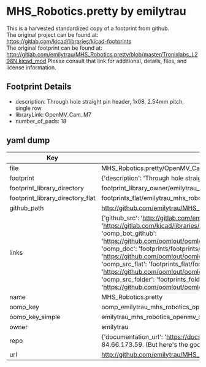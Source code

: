 # MHS_Robotics.pretty by emilytrau  
This is a harvested standardized copy of a footprint from github.  
The original project can be found at:  
https://gitlab.com/kicad/libraries/kicad-footprints  
The original footprint can be found at:
http://gitlab.com/emilytrau/MHS_Robotics.pretty/blob/master/Tronixlabs_L298N.kicad_mod
Please consult that link for additional, details, files, and license information.  
## Footprint Details
* description: Through hole straight pin header, 1x08, 2.54mm pitch, single row  
* libraryLink: OpenMV_Cam_M7  
* number_of_pads: 18  
## yaml dump  
| Key | Value |  
| --- | --- |  
| file | MHS_Robotics.pretty/OpenMV_Cam_M7.kicad_mod |  
| footprint | {'description': 'Through hole straight pin header, 1x08, 2.54mm pitch, single row', 'libraryLink': 'OpenMV_Cam_M7', 'number_of_pads': 18} |  
| footprint_library_directory | footprint_library_owner/emilytrau_MHS_Robotics.pretty |  
| footprint_library_directory_flat | footprints_flat/emilytrau_mhs_robotics_openmv_cam_m7/working |  
| github_path | http://github.com/emilytrau/MHS_Robotics.pretty/blob/master/OpenMV_Cam_M7.kicad_mod |  
| links | {'github_src': 'http://gitlab.com/emilytrau/MHS_Robotics.pretty/blob/master/Tronixlabs_L298N.kicad_mod', 'github_src_repo': 'https://gitlab.com/kicad/libraries/kicad-footprints', 'oomp_bot': 'footprints/emilytrau_mhs_robotics_openmv_cam_m7/working', 'oomp_bot_github': 'https://github.com/oomlout/oomlout_oomp_footprint_bot/tree/main/footprints/emilytrau_mhs_robotics_openmv_cam_m7/working', 'oomp_doc': 'footprints/footprints/emilytrau/MHS_Robotics/OpenMV_Cam_M7/working/', 'oomp_doc_github': 'https://github.com/oomlout/oomlout_oomp_footprint_doc/tree/main/footprints/footprints/emilytrau/MHS_Robotics/OpenMV_Cam_M7/working', 'oomp_src_flat': 'footprints_flat/footprints_flat/emilytrau_mhs_robotics_openmv_cam_m7/working', 'oomp_src_flat_github': 'https://github.com/oomlout/oomlout_oomp_footprint_src/tree/main/footprints_flat/emilytrau_mhs_robotics_openmv_cam_m7/working', 'oomp_src_folder': 'footprints_folder/footprints_folder/emilytrau/MHS_Robotics/OpenMV_Cam_M7/working', 'oomp_src_folder_github': 'https://github.com/oomlout/oomlout_oomp_footprint_src/tree/main/footprints_folder/emilytrau/MHS_Robotics/OpenMV_Cam_M7/working'} |  
| name | MHS_Robotics.pretty |  
| oomp_key | oomp_emilytrau_mhs_robotics_openmv_cam_m7 |  
| oomp_key_simple | emilytrau_mhs_robotics_openmv_cam_m7 |  
| owner | emilytrau |  
| repo | {'documentation_url': 'https://docs.github.com/rest/overview/resources-in-the-rest-api#rate-limiting', 'message': "API rate limit exceeded for 84.66.173.59. (But here's the good news: Authenticated requests get a higher rate limit. Check out the documentation for more details.)"} |  
| url | http://github.com/emilytrau/MHS_Robotics.pretty |  

